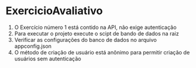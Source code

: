 # ExercicioAvaliativo

<ol>
<li>
O Exercício número 1 está contido na API, não exige autenticação
</li>
<li>
Para executar o projeto execute o scipt de bando de dados na raiz
</li>
<li>
Verificar as configurações do banco de dados no arquivo appconfig.json
</li>
<li>
O método de criação de usuário está anônimo para permitir criação de usuários sem autenticação
</li>
</ol>
